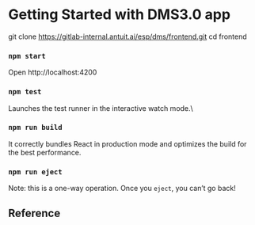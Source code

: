 # Getting Started with DMS3.0 app

git clone https://gitlab-internal.antuit.ai/esp/dms/frontend.git cd frontend

### `npm start`

Open http://localhost:4200

### `npm test`

Launches the test runner in the interactive watch mode.\

### `npm run build`

It correctly bundles React in production mode and optimizes the build for the best performance.

### `npm run eject`

Note: this is a one-way operation. Once you `eject`, you can’t go back!

## Reference
